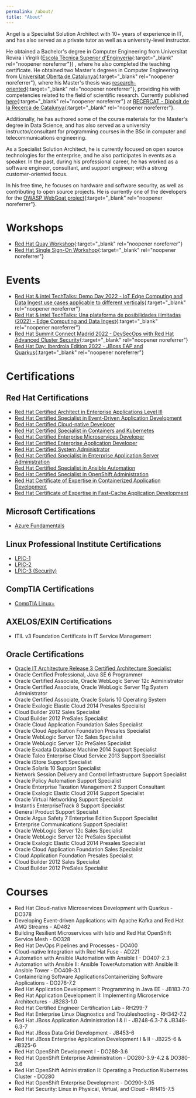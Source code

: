 ```yaml
---
permalink: /about/
title: "About"
---
```


Angel is a Specialist Solution Architect with 10+ years of experience in IT, and has also served as a private tutor as well as a university-level instructor.

He obtained a Bachelor's degree in Computer Engineering from Universitat Rovira i Virgili ([Escola Tècnica Superior d'Enginyeria](https://web.archive.org/web/20100623022420/http://www.etse.urv.cat/sections/general/guia_docent/caES/2002_2003/guiadocent_2002_2003_informatica.pdf){:target="_blank" rel="noopener noreferrer"}) , where he also completed the teaching certificate. He obtained two Master's degrees in Computer Engineering from [Universitat Oberta de Catalunya](https://web.archive.org/web/20111115230620/http://www.uoc.edu/estudis/titulacions/enginyeria_informatica/pla_estudis/index.html){:target="_blank" rel="noopener noreferrer"}, where his Master's thesis was [research-oriented](https://www.uoc.edu/portal/_resources/CA/documents/qualitat/qualitat-titulacions/informatica-multimedia-telecomunicacions/20091221_Memoria_MPL_VERIFICADA_n.pdf){:target="_blank" rel="noopener noreferrer"}, providing his with competencies related to the field of scientific research. Currently published [here](https://www.recercat.cat/handle/2072/251627){:target="_blank" rel="noopener noreferrer"} at [RECERCAT - Dipòsit de la Recerca de Catalunya](https://www.recercat.cat/quees){:target="_blank" rel="noopener noreferrer"}.

Additionally, he has authored some of the course materials for the Master's degree in Data Science, and has also served as a university instructor/consultant for programming courses in the BSc in computer and telecommunications engineering.

As a Specialist Solution Architect, he is currently focused on open source technologies for the enterprise, and he also participates in events as a speaker.
In the past, during his professional career, he has worked as a software engineer, consultant, and support engineer; with a strong customer-oriented focus.

In his free time, he focuses on hardware and software security, as well as contributing to open source projects. He is currently one of the developers for the [OWASP WebGoat project](https://owasp.org/www-project-webgoat/){:target="_blank" rel="noopener noreferrer"}.

# Workshops

* [Red Hat Quay Workshop](/quay-workshop){:target="_blank" rel="noopener noreferrer"}
* [Red Hat Single Sign-On Workshop](/rhsso-workshop){:target="_blank" rel="noopener noreferrer"}

# Events

* [Red Hat & intel TechTalks: Demo Day 2022 - IoT Edge Computing and Data Ingest use cases applicable to different verticals](https://events.redhat.com/profile/form/index.cfm?PKformID=0x5643010001){:target="_blank" rel="noopener noreferrer"}
* [Red Hat & intel TechTalks: Una plataforma de posibilidades ilimitadas (2022) - Edge Computing and Data Ingest](https://events.redhat.com/profile/form/index.cfm?PKformID=0x5741620001){:target="_blank" rel="noopener noreferrer"}
* [Red Hat Summit Connect Madrid 2022 - DevSecOps with Red Hat Advanced Cluster Security](https://www.redhat.com/es/events/summit-connect-madrid-2022?sc_cid=7013a00000317uGAAQ){:target="_blank" rel="noopener noreferrer"}
* [Red Hat Day: Iberdrola Edition 2022 - JBoss EAP and Quarkus](https://events.redhat.com/profile/form/index.cfm?PKformID=0x695116abcd){:target="_blank" rel="noopener noreferrer"}

# Certifications

## Red Hat Certifications

* [Red Hat Certified Architect in Enterprise Applications Level III](https://www.redhat.com/en/services/certification/rhca)
* [Red Hat Certified Specialist in Event-Driven Application Development](https://www.redhat.com/en/services/training/red-hat-certified-specialist-event-driven-application-development-exam)
* [Red Hat Certified Cloud-native Developer](https://www.redhat.com/en/services/training/red-hat-certified-cloud-native-developer-exam)
* [Red Hat Certified Specialist in Containers and Kubernetes](https://www.redhat.com/en/services/training/ex180-red-hat-certified-specialist-containers-kubernetes-exam)
* [Red Hat Certified Enterprise Microservices Developer](https://www.redhat.com/en/services/training/ex183-red-hat-certified-enterprise-application-developer-exam)
* [Red Hat Certified Enterprise Application Developer](https://www.redhat.com/en/services/training/ex183-red-hat-certified-enterprise-application-developer-exam)
* [Red Hat Certified System Administrator](https://www.redhat.com/en/services/training/ex200-red-hat-certified-system-administrator-rhcsa-exam)
* [Red Hat Certified Specialist in Enterprise Application Server Administration](https://www.redhat.com/en/services/training/ex248-red-hat-certified-specialist-enterprise-application-server-administration-exam)
* [Red Hat Certified Specialist in Ansible Automation](https://www.redhat.com/en/services/certification/rhcs-ansible-automation)
* [Red Hat Certified Specialist in OpenShift Administration](https://www.redhat.com/en/services/training/ex280-red-hat-certified-specialist-in-openshift-administration-exam)
* [Red Hat Certificate of Expertise in Containerized Application Development](https://www.redhat.com/en/services/certification/retired-rhcs-containerized-application-development)
* [Red Hat Certificate of Expertise in Fast-Cache Application Development](https://www.redhat.com/en/services/training/ex453-retired-red-hat-certified-specialist-in-fast-cache-application-development-exam)

## Microsoft Certifications

* [Azure Fundamentals](https://learn.microsoft.com/en-us/certifications/exams/az-900/)

## Linux Professional Institute Certifications

* [LPIC-1](https://www.lpi.org/our-certifications/lpic-1-overview)
* [LPIC-2](https://www.lpi.org/our-certifications/lpic-2-overview)
* [LPIC-3 (Security)](https://www.lpi.org/our-certifications/lpic-3-303-overview)

## CompTIA Certifications

* [CompTIA Linux+](https://www.comptia.org/en/certificaciones/linux)

## AXELOS/EXIN Certifications

* ITIL v3 Foundation Certificate in IT Service Management

## Oracle Certifications

* [Oracle IT Architecture Release 3 Certified Architecture Specialist](https://www.oracle.com/es/partnernetwork/expertise/license-hardware/it-architecture/)
* Oracle Certified Professional, Java SE 6 Programmer
* Oracle Certified Associate, Oracle WebLogic Server 12c Administrator
* Oracle Certified Associate, Oracle WebLogic Server 11g System Administrator
* Oracle Certified Associate, Oracle Solaris 10 Operating System
* Oracle Exalogic Elastic Cloud 2014 Presales Specialist
* Cloud Builder 2012 Sales Specialist
* Cloud Builder 2012 PreSales Specialist
* Oracle Cloud Application Foundation Sales Specialist
* Oracle Cloud Application Foundation Presales Specialist
* Oracle WebLogic Server 12c Sales Specialist
* Oracle WebLogic Server 12c PreSales Specialist
* Oracle Exadata Database Machine 2014 Support Specialist
* Oracle Taleo Enterprise Cloud Service 2013 Support Specialist
* Oracle iStore Support Specialist
* Oracle Solaris 10 Support Specialist
* Network Session Delivery and Control Infrastructure Support Specialist
* Oracle Policy Automation Support Specialist
* Oracle Enterprise Taxation Management 2 Support Consultant
* Oracle Exalogic Elastic Cloud 2014 Support Specialist
* Oracle Virtual Networking Support Specialist
* Instantis EnterpriseTrack 8 Support Specialist
* General Product Support Specialst
* Oracle Argus Safety 7 Enterprise Edition Support Specialist
* Enterprise Communications Support Specialist
* Oracle WebLogic Server 12c Sales Specialist
* Oracle WebLogic Server 12c PreSales Specialist
* Oracle Exalogic Elastic Cloud 2014 Presales Specialist
* Oracle Cloud Application Foundation Sales Specialist
* Cloud Application Foundation Presales Specialist
* Cloud Builder 2012 Sales Specialist
* Cloud Builder 2012 PreSales Specialist


# Courses

* Red Hat Cloud-native Microservices Development with Quarkus - DO378
* Developing Event-driven Applications with Apache Kafka and Red Hat AMQ Streams - AD482
* Building Resilient Microservices with Istio and Red Hat OpenShift Service Mesh - DO328
* Red Hat DevOps Pipelines and Processes - DO400
* Cloud-native Integration with Red Hat Fuse - AD221
* Automation with Ansible IAutomation with Ansible I - DO407-2.3
* Automation with Ansible II: Ansible TowerAutomation with Ansible II: Ansible Tower - DO409-3.1
* Containerizing Software ApplicationsContainerizing Software Applications - DO276-7.2
* Red Hat Application Development I: Programming in Java EE - JB183-7.0
* Red Hat Application Development II: Implementing Microservice Architectures - JB283-1.0
* Red Hat Certified Engineer Certification Lab - RH299-7
* Red Hat Enterprise Linux Diagnostics and Troubleshooting - RH342-7.2
* Red Hat JBoss Application Administration I & II - JB248-6.3-7 & JB348-6.3-7
* Red Hat JBoss Data Grid Development - JB453-6
* Red Hat JBoss Enterprise Application Development I & II - JB225-6 & JB325-6
* Red Hat OpenShift Development I - DO288-3.6
* Red Hat OpenShift Enterprise Administration - DO280-3.9-4.2 & DO380-3.6
* Red Hat OpenShift Administration II: Operating a Production Kubernetes Cluster - DO280
* Red Hat OpenShift Enterprise Development - DO290-3.05
* Red Hat Security: Linux in Physical, Virtual, and Cloud - RH415-7.5

<!--
TODO
Other courses, coursera, udacity, etc
# Open Source Contributions
# CVEs
-->


